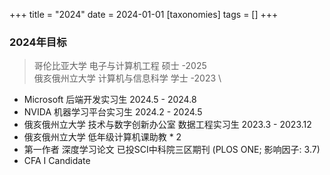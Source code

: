 +++
title = "2024"
date = 2024-01-01
[taxonomies]
tags = []
+++

### 2024年目标

> 哥伦比亚大学 电子与计算机工程   硕士 -2025 \
> 俄亥俄州立大学 计算机与信息科学 学士 -2023 \

- Microsoft 后端开发实习生 2024.5 - 2024.8
- NVIDA 机器学习平台实习生 2024.2 - 2024.5
- 俄亥俄州立大学 技术与数字创新办公室 数据工程实习生 2023.3 - 2023.12
- 俄亥俄州立大学 低年级计算机课助教 * 2
- 第一作者 深度学习论文 已投SCI中科院三区期刊 (PLOS ONE; 影响因子: 3.7)
- CFA I Candidate
